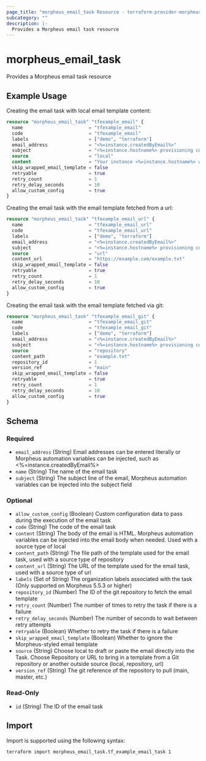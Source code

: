 ```yaml
---
page_title: "morpheus_email_task Resource - terraform-provider-morpheus"
subcategory: ""
description: |-
  Provides a Morpheus email task resource
---
```


# morpheus_email_task

Provides a Morpheus email task resource

## Example Usage

Creating the email task with local email template content:

```terraform
resource "morpheus_email_task" "tfexample_email" {
  name                        = "tfexample_email"
  code                        = "tfexample_email"
  labels                      = ["demo", "terraform"]
  email_address               = "<%=instance.createdByEmail%>"
  subject                     = "<%=instance.hostname%> provisioning complete"
  source                      = "local"
  content                     = "Your instance <%=instance.hostname%> was provisioned."
  skip_wrapped_email_template = false
  retryable                   = true
  retry_count                 = 1
  retry_delay_seconds         = 10
  allow_custom_config         = true
}
```

Creating the email task with the email template fetched from a url:

```terraform
resource "morpheus_email_task" "tfexample_email_url" {
  name                        = "tfexample_email_url"
  code                        = "tfexample_email_url"
  labels                      = ["demo", "terraform"]
  email_address               = "<%=instance.createdByEmail%>"
  subject                     = "<%=instance.hostname%> provisioning complete"
  source                      = "url"
  content_url                 = "https://example.com/example.txt"
  skip_wrapped_email_template = false
  retryable                   = true
  retry_count                 = 1
  retry_delay_seconds         = 10
  allow_custom_config         = true
}
```

Creating the email task with the email template fetched via git:

```terraform
resource "morpheus_email_task" "tfexample_email_git" {
  name                        = "tfexample_email_git"
  code                        = "tfexample_email_git"
  labels                      = ["demo", "terraform"]
  email_address               = "<%=instance.createdByEmail%>"
  subject                     = "<%=instance.hostname%> provisioning complete"
  source                      = "repository"
  content_path                = "example.txt"
  repository_id               = 1
  version_ref                 = "main"
  skip_wrapped_email_template = false
  retryable                   = true
  retry_count                 = 1
  retry_delay_seconds         = 10
  allow_custom_config         = true
}
```

<!-- schema generated by tfplugindocs -->
## Schema

### Required

- `email_address` (String) Email addresses can be entered literally or Morpheus automation variables can be injected, such as <%=instance.createdByEmail%>
- `name` (String) The name of the email task
- `subject` (String) The subject line of the email, Morpheus automation variables can be injected into the subject field

### Optional

- `allow_custom_config` (Boolean) Custom configuration data to pass during the execution of the email task
- `code` (String) The code of the email task
- `content` (String) The body of the email is HTML. Morpheus automation variables can be injected into the email body when needed. Used with a source type of local
- `content_path` (String) The file path of the template used for the email task, used with a source type of repository
- `content_url` (String) The URL of the template used for the email task, used with a source type of url
- `labels` (Set of String) The organization labels associated with the task (Only supported on Morpheus 5.5.3 or higher)
- `repository_id` (Number) The ID of the git repository to fetch the email template
- `retry_count` (Number) The number of times to retry the task if there is a failure
- `retry_delay_seconds` (Number) The number of seconds to wait between retry attempts
- `retryable` (Boolean) Whether to retry the task if there is a failure
- `skip_wrapped_email_template` (Boolean) Whether to ignore the Morpheus-styled email template
- `source` (String) Choose local to draft or paste the email directly into the Task. Choose Repository or URL to bring in a template from a Git repository or another outside source (local, repository, url)
- `version_ref` (String) The git reference of the repository to pull (main, master, etc.)

### Read-Only

- `id` (String) The ID of the email task

## Import

Import is supported using the following syntax:

```shell
terraform import morpheus_email_task.tf_example_email_task 1
```

